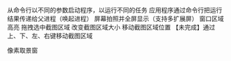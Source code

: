 从命令行以不同的参数启动程序，以运行不同的任务
应用程序通过命令行把运行结果传递给父进程（唤起进程）
屏幕拍照并全屏显示（支持多扩展屏）
窗口区域高亮
拖拽选中截图区域
改变截图区域大小
移动截图区域位置
【未完成】通过上、下、左、右键移动截图区域

像素取景窗

